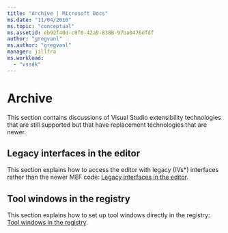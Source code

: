 ```yaml
---
title: "Archive | Microsoft Docs"
ms.date: "11/04/2016"
ms.topic: "conceptual"
ms.assetid: eb92f40d-c0f0-42a9-8388-97ba0476efdf
author: "gregvanl"
ms.author: "gregvanl"
manager: jillfra
ms.workload: 
  - "vssdk"
---
```

# Archive
This section contains discussions of Visual Studio extensibility technologies that are still supported but that have replacement technologies that are newer.  
  
## Legacy interfaces in the editor  
 This section explains how to access the editor with legacy (IVs*) interfaces rather than the newer MEF code: [Legacy interfaces in the editor](../extensibility/legacy-interfaces-in-the-editor.md).  
  
## Tool windows in the registry  
 This section explains how to set up tool windows directly in the registry: [Tool windows in the registry](../extensibility/tool-windows-in-the-registry.md).
